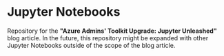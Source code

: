 # Jupyter Notebooks
Repository for the __"Azure Admins' Toolkit Upgrade: Jupyter Unleashed"__ blog article. In the future, this repository might be expanded with other Jupyter Notebooks outside of the scope of the blog article.
